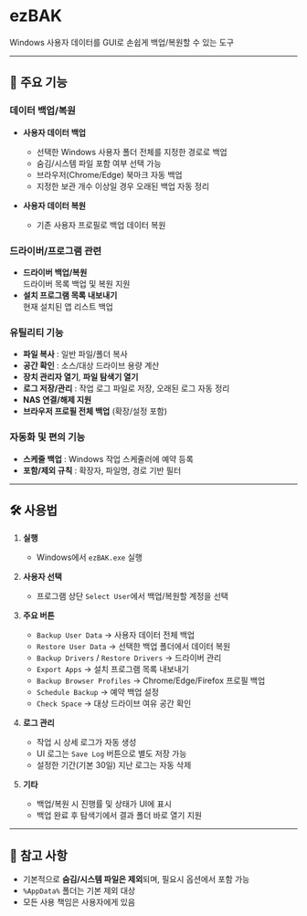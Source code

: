 # ezBAK
Windows 사용자 데이터를 GUI로 손쉽게 백업/복원할 수 있는 도구

---

## 📌 주요 기능

### 데이터 백업/복원
- **사용자 데이터 백업**
  - 선택한 Windows 사용자 폴더 전체를 지정한 경로로 백업
  - 숨김/시스템 파일 포함 여부 선택 가능
  - 브라우저(Chrome/Edge) 북마크 자동 백업
  - 지정한 보관 개수 이상일 경우 오래된 백업 자동 정리

- **사용자 데이터 복원**
  - 기존 사용자 프로필로 백업 데이터 복원

### 드라이버/프로그램 관련
- **드라이버 백업/복원**  
    드라이버 목록 백업 및 복원 지원  
- **설치 프로그램 목록 내보내기**  
    현재 설치된 앱 리스트 백업

### 유틸리티 기능
- **파일 복사** : 일반 파일/폴더 복사
- **공간 확인** : 소스/대상 드라이브 용량 계산
- **장치 관리자 열기**, **파일 탐색기 열기**
- **로그 저장/관리** : 작업 로그 파일로 저장, 오래된 로그 자동 정리
- **NAS 연결/해제 지원**
- **브라우저 프로필 전체 백업** (확장/설정 포함)

### 자동화 및 편의 기능
- **스케줄 백업** : Windows 작업 스케줄러에 예약 등록
- **포함/제외 규칙** : 확장자, 파일명, 경로 기반 필터

---

## 🛠 사용법

1. **실행**
   - Windows에서 `ezBAK.exe` 실행  

2. **사용자 선택**
   - 프로그램 상단 `Select User`에서 백업/복원할 계정을 선택

3. **주요 버튼**
   - `Backup User Data` → 사용자 데이터 전체 백업
   - `Restore User Data` → 선택한 백업 폴더에서 데이터 복원
   - `Backup Drivers` / `Restore Drivers` → 드라이버 관리
   - `Export Apps` → 설치 프로그램 목록 내보내기
   - `Backup Browser Profiles` → Chrome/Edge/Firefox 프로필 백업
   - `Schedule Backup` → 예약 백업 설정
   - `Check Space` → 대상 드라이브 여유 공간 확인

4. **로그 관리**
   - 작업 시 상세 로그가 자동 생성
   - UI 로그는 `Save Log` 버튼으로 별도 저장 가능
   - 설정한 기간(기본 30일) 지난 로그는 자동 삭제

5. **기타**
   - 백업/복원 시 진행률 및 상태가 UI에 표시
   - 백업 완료 후 탐색기에서 결과 폴더 바로 열기 지원

---

## 📄 참고 사항
- 기본적으로 **숨김/시스템 파일은 제외**되며, 필요시 옵션에서 포함 가능  
- `%AppData%` 폴더는 기본 제외 대상    
- 모든 사용 책임은 사용자에게 있음  
